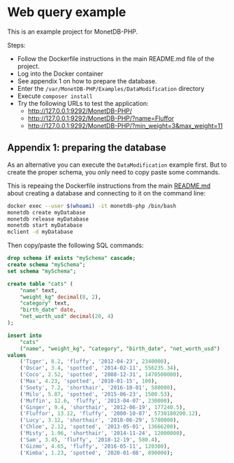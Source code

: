 Web query example
=================

This is an example project for MonetDB-PHP.

Steps:

- Follow the Dockerfile instructions in the main README.md file of the project.
- Log into the Docker container
- See appendix 1 on how to prepare the database.
- Enter the `/var/MonetDB-PHP/Examples/DataModification` directory
- Execute `composer install`
- Try the following URLs to test the application:
  - http://127.0.0.1:9292/MonetDB-PHP/
  - http://127.0.0.1:9292/MonetDB-PHP/?name=Fluffor
  - http://127.0.0.1:9292/MonetDB-PHP/?min_weight=3&max_weight=11

## Appendix 1: preparing the database

As an alternative you can execute the `DataModification` example first. But to create the proper schema, you only need to copy paste some commands.

This is repeaing the Dockerfile instructions from the main [README.md](../../README.md) about creating a database and connecting to it on the command line:

```bash
docker exec --user $(whoami) -it monetdb-php /bin/bash
monetdb create myDatabase
monetdb release myDatabase
monetdb start myDatabase
mclient -d myDatabase
```

Then copy/paste the following SQL commands:

```sql
drop schema if exists "mySchema" cascade;
create schema "mySchema";
set schema "mySchema";

create table "cats" (
    "name" text,
    "weight_kg" decimal(8, 2),
    "category" text,
    "birth_date" date,
    "net_worth_usd" decimal(20, 4)
);

insert into
    "cats"
    ("name", "weight_kg", "category", "birth_date", "net_worth_usd")
values
    ('Tiger', 8.2, 'fluffy', '2012-04-23', 2340000),
    ('Oscar', 3.4, 'spotted', '2014-02-11', 556235.34),
    ('Coco', 2.52, 'spotted', '2008-12-31', 1470500000),
    ('Max', 4.23, 'spotted', '2010-01-15', 100),
    ('Sooty', 7.2, 'shorthair', '2016-10-01', 580000),
    ('Milo', 5.87, 'spotted', '2015-06-23', 1500.53),
    ('Muffin', 12.6, 'fluffy', '2013-04-07', 230000),
    ('Ginger', 9.4, 'shorthair', '2012-06-19', 177240.5),
    ('Fluffor', 13.12, 'fluffy', '2000-10-07', 5730180200.12),
    ('Lucy', 3.12, 'shorthair', '2018-06-29', 5780000),
    ('Chloe', 2.12, 'spotted', '2013-05-01', 13666200),
    ('Misty', 1.96, 'shorthair', '2014-11-24', 12000000),
    ('Sam', 3.45, 'fluffy', '2018-12-19', 580.4),
    ('Gizmo', 4.65, 'fluffy', '2016-05-11', 120300),
    ('Kimba', 1.23, 'spotted', '2020-01-08', 890000);
```
